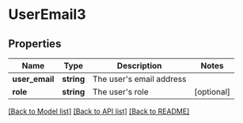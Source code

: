 # UserEmail3

## Properties
Name | Type | Description | Notes
------------ | ------------- | ------------- | -------------
**user_email** | **string** | The user&#39;s email address | 
**role** | **string** | The user&#39;s role | [optional] 

[[Back to Model list]](../README.md#documentation-for-models) [[Back to API list]](../README.md#documentation-for-api-endpoints) [[Back to README]](../README.md)


